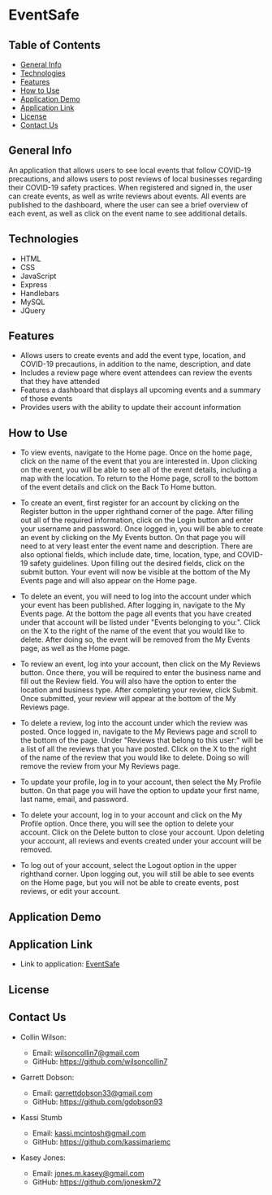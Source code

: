 # EventSafe

## Table of Contents

* [General Info](#general-info)
* [Technologies](#technologies)
* [Features](#features)
* [How to Use](#how-to-use)
* [Application Demo](#application-demo)
* [Application Link](#application-link)
* [License](#license)
* [Contact Us](#contact)

## General Info

An application that allows users to see local events that follow COVID-19 precautions, and allows users to post reviews of local businesses regarding their COVID-19 safety practices. When registered and signed in, the user can create events, as well as write reviews about events. All events are published to the dashboard, where the user can see a brief overview of each event, as well as click on the event name to see additional details.

## Technologies

* HTML
* CSS
* JavaScript
* Express
* Handlebars
* MySQL
* JQuery

## Features

* Allows users to create events and add the event type, location, and COVID-19 precautions, in addition to the name, description, and date
* Includes a review page where event attendees can review the events that they have attended
* Features a dashboard that displays all upcoming events and a summary of those events
* Provides users with the ability to update their account information

## How to Use

* To view events, navigate to the Home page. Once on the home page, click on the name of the event that you are interested in. Upon clicking on the event, you will be able to see all of the event details, including a map with the location. To return to the Home page, scroll to the bottom of the event details and click on the Back To Home button.

* To create an event, first register for an account by clicking on the Register button in the upper righthand corner of the page. After filling out all of the required information, click on the Login button and enter your username and password. Once logged in, you will be able to create an event by clicking on the My Events button. On that page you will need to at very least enter the event name and description. There are also optional fields, which include date, time, location, type, and COVID-19 safety guidelines. Upon filling out the desired fields, click on the submit button. Your event will now be visible at the bottom of the My Events page and will also appear on the Home page.

* To delete an event, you will need to log into the account under which your event has been published. After logging in, navigate to the My Events page. At the bottom the page all events that you have created under that account will be listed under "Events belonging to you:". Click on the X to the right of the name of the event that you would like to delete. After doing so, the event will be removed from the My Events page, as well as the Home page.

* To review an event, log into your account, then click on the My Reviews button. Once there, you will be required to enter the business name and fill out the Review field. You will also have the option to enter the location and business type. After completing your review, click Submit. Once submitted, your review will appear at the bottom of the My Reviews page.

* To delete a review, log into the account under which the review was posted. Once logged in, navigate to the My Reviews page and scroll to the bottom of the page. Under "Reviews that belong to this user:" will be a list of all the reviews that you have posted. Click on the X to the right of the name of the review that you would like to delete. Doing so will remove the review from your My Reviews page.

* To update your profile, log in to your account, then select the My Profile button. On that page you will have the option to update your first name, last name, email, and password.

* To delete your account, log in to your account and click on the My Profile option. Once there, you will see the option to delete your account. Click on the Delete button to close your account. Upon deleting your account, all reviews and events created under your account will be removed.

* To log out of your account, select the Logout option in the upper righthand corner. Upon logging out, you will still be able to see events on the Home page, but you will not be able to create events, post reviews, or edit your account.

## Application Demo



## Application Link

* Link to application: [EventSafe](https://project-2-team-3.herokuapp.com/)

## License



## Contact Us

* Collin Wilson:
  * Email: wilsoncollin7@gmail.com
  * GitHub: https://github.com/wilsoncollin7

* Garrett Dobson:
  * Email: garrettdobson33@gmail.com
  * GitHub: https://github.com/gdobson93

* Kassi Stumb
  * Email: kassi.mcintosh@gmail.com
  * GitHub: https://github.com/kassimariemc

* Kasey Jones:
  * Email: jones.m.kasey@gmail.com
  * GitHub: https://github.com/joneskm72
